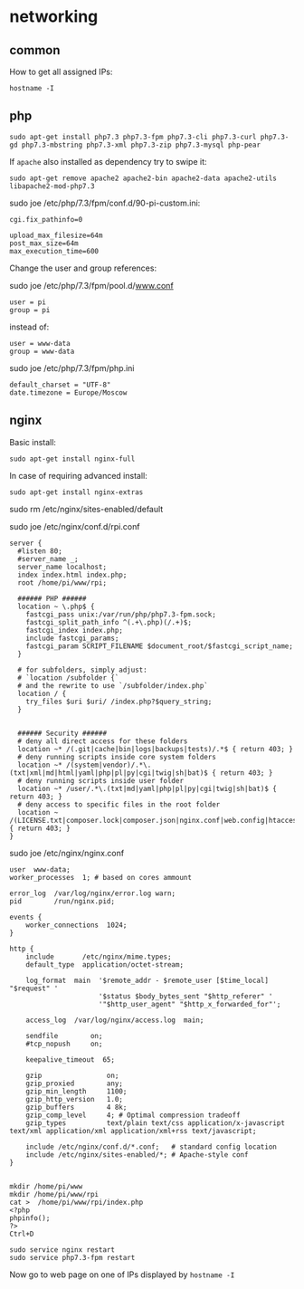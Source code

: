# networking

## common
How to get all assigned IPs:
```
hostname -I
```



## php

```
sudo apt-get install php7.3 php7.3-fpm php7.3-cli php7.3-curl php7.3-gd php7.3-mbstring php7.3-xml php7.3-zip php7.3-mysql php-pear
```

If `apache` also installed as dependency try to swipe it:
```
sudo apt-get remove apache2 apache2-bin apache2-data apache2-utils libapache2-mod-php7.3
```

sudo joe /etc/php/7.3/fpm/conf.d/90-pi-custom.ini:
```
cgi.fix_pathinfo=0

upload_max_filesize=64m
post_max_size=64m
max_execution_time=600
```

Change the user and group references:

sudo joe /etc/php/7.3/fpm/pool.d/www.conf
```
user = pi
group = pi
```

instead of:
```
user = www-data
group = www-data
```

sudo joe /etc/php/7.3/fpm/php.ini
```
default_charset = "UTF-8"
date.timezone = Europe/Moscow
```


## nginx
Basic install:
```
sudo apt-get install nginx-full
```

In case of requiring advanced install:
```
sudo apt-get install nginx-extras
```




sudo rm /etc/nginx/sites-enabled/default


sudo joe /etc/nginx/conf.d/rpi.conf
```
server {
  #listen 80;
  #server_name _;
  server_name localhost;
  index index.html index.php;
  root /home/pi/www/rpi;

  ###### PHP ######
  location ~ \.php$ {
    fastcgi_pass unix:/var/run/php/php7.3-fpm.sock;
    fastcgi_split_path_info ^(.+\.php)(/.+)$;
    fastcgi_index index.php;
    include fastcgi_params;
    fastcgi_param SCRIPT_FILENAME $document_root/$fastcgi_script_name;
  }

  # for subfolders, simply adjust:
  # `location /subfolder {`
  # and the rewrite to use `/subfolder/index.php`
  location / {
    try_files $uri $uri/ /index.php?$query_string;
  }


  ###### Security ######
  # deny all direct access for these folders
  location ~* /(.git|cache|bin|logs|backups|tests)/.*$ { return 403; }
  # deny running scripts inside core system folders
  location ~* /(system|vendor)/.*\.(txt|xml|md|html|yaml|php|pl|py|cgi|twig|sh|bat)$ { return 403; }
  # deny running scripts inside user folder
  location ~* /user/.*\.(txt|md|yaml|php|pl|py|cgi|twig|sh|bat)$ { return 403; }
  # deny access to specific files in the root folder
  location ~ /(LICENSE.txt|composer.lock|composer.json|nginx.conf|web.config|htaccess.txt|\.htaccess) { return 403; }
}

```


sudo joe /etc/nginx/nginx.conf

```
user  www-data;
worker_processes  1; # based on cores ammount

error_log  /var/log/nginx/error.log warn;
pid        /run/nginx.pid;

events {
    worker_connections  1024;
}

http {
    include       /etc/nginx/mime.types;
    default_type  application/octet-stream;

    log_format  main  '$remote_addr - $remote_user [$time_local] "$request" '
                      '$status $body_bytes_sent "$http_referer" '
                      '"$http_user_agent" "$http_x_forwarded_for"';

    access_log  /var/log/nginx/access.log  main;

    sendfile        on;
    #tcp_nopush     on;

    keepalive_timeout  65;

    gzip                on; 
    gzip_proxied        any;
    gzip_min_length     1100;
    gzip_http_version   1.0;
    gzip_buffers        4 8k;
    gzip_comp_level     4; # Optimal compression tradeoff
    gzip_types          text/plain text/css application/x-javascript text/xml application/xml application/xml+rss text/javascript;

    include /etc/nginx/conf.d/*.conf;   # standard config location
    include /etc/nginx/sites-enabled/*; # Apache-style conf
}
```

```

mkdir /home/pi/www
mkdir /home/pi/www/rpi
cat >  /home/pi/www/rpi/index.php
<?php
phpinfo();
?>
Ctrl+D
```


```
sudo service nginx restart
sudo service php7.3-fpm restart
```

Now go to web page on one of IPs displayed by `hostname -I`









